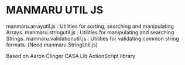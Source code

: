 MANMARU UTIL JS
===============

manmaru.arrayutil.js : Utilities for sorting, searching and manipulating Arrays.
manmaru.stringutil.js : Utilities for manipulating and searching Strings. 
manmaru.validationutil.js : Utilities for validating common string formats. (Need manmaru.StringUtil.js)

Based on Aaron Clinger CASA Lib ActionScript library
